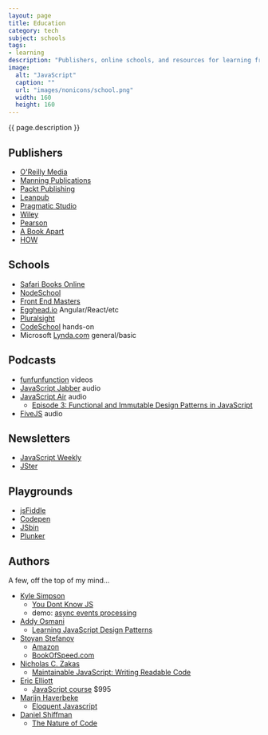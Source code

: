 ```yaml
---
layout: page
title: Education
category: tech
subject: schools
tags:
- learning
description: "Publishers, online schools, and resources for learning front-end development."
image:
  alt: "JavaScript"
  caption: ""
  url: "images/nonicons/school.png"
  width: 160
  height: 160
---
```


{{ page.description }}

Publishers
----------
* [O'Reilly Media](http://shop.oreilly.com/)
* [Manning Publications](https://www.manning.com/)
* [Packt Publishing](https://www.packtpub.com/)
* [Leanpub](https://leanpub.com/book_search?search=javascript)
* [Pragmatic Studio](https://pragmaticstudio.com/)
* [Wiley](http://www.wiley.com/WileyCDA/Section/id-350351.html)
* [Pearson](http://www.pearsoned.co.uk/bookshop/subject.asp?item=225)
* [A Book Apart](https://abookapart.com/)
* [HOW](http://www.howdesign.com/design-books/)

Schools
-------
* [Safari Books Online](https://www.SafariBooksOnline.com)
* [NodeSchool](http://nodeschool.io/)
* [Front End Masters](https://FrontEndMasters.com/)
* [Egghead.io](https://egghead.io/) Angular/React/etc
* [Pluralsight](https://www.pluralsight.com/)
* [CodeSchool](https://www.codeschool.com/) hands-on
* Microsoft [Lynda.com](https://www.lynda.com/) general/basic

Podcasts
--------
* [funfunfunction](https://www.youtube.com/channel/UCO1cgjhGzsSYb1rsB4bFe4Q/videos) videos
* [JavaScript Jabber](https://devchat.tv/js-jabber) audio
* [JavaScript Air](https://javascriptair.com/) audio
    * [Episode 3: Functional and Immutable Design Patterns in JavaScript](https://javascriptair.com/episodes/2015-12-30/)
* [FiveJS](https://fivejs.codeschool.com/) audio

Newsletters
-----------
* [JavaScript Weekly](http://javascriptweekly.com/)
* [JSter](http://jster.net/)

Playgrounds
----
* [jsFiddle](https://jsfiddle.net/)
* [Codepen](http://codepen.io/)
* [JSbin](http://jsbin.com/)
* [Plunker](https://plnkr.co/)

Authors
-------

A few, off the top of my mind...

* [Kyle Simpson](https://mobile.twitter.com/getify)
    * [You Dont Know JS](https://github.com/getify/You-Dont-Know-JS)
    * demo: [async events processing](https://github.com/getify/a-tale-of-three-lists#a-tale-of-three-lists)
* [Addy Osmani](https://mobile.twitter.com/addyosmani)
    * [Learning JavaScript Design Patterns](https://addyosmani.com/resources/essentialjsdesignpatterns/book/)
* [Stoyan Stefanov](https://mobile.twitter.com/stoyanstefanov)
    * [Amazon](http://www.amazon.com/Stoyan-Stefanov/e/B002BLXYIG)
    * [BookOfSpeed.com](http://www.bookofspeed.com/)
* [Nicholas C. Zakas](https://mobile.twitter.com/slicknet)
    * [Maintainable JavaScript: Writing Readable Code](http://shop.oreilly.com/product/0636920025245.do)
* [Eric Elliott](https://mobile.twitter.com/_ericelliott)
    * [JavaScript course](https://ericelliottjs.com/product/lifetime-access-pass/) $995
* [Marijn Haverbeke](https://mobile.twitter.com/marijnjh)
    * [Eloquent Javascript](http://eloquentjavascript.net/)
* [Daniel Shiffman](https://mobile.twitter.com/shiffman)
    * [The Nature of Code](http://natureofcode.com/book/)
